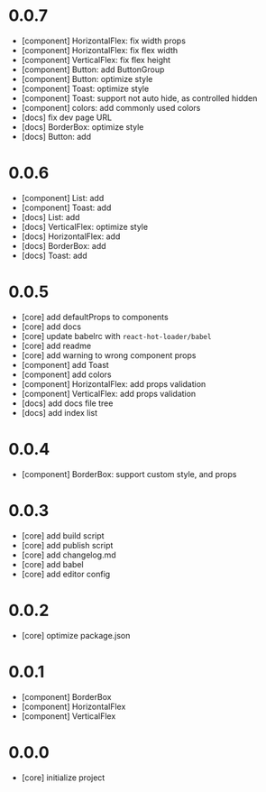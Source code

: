 # 0.0.7

- [component] HorizontalFlex: fix width props
- [component] HorizontalFlex: fix flex width
- [component] VerticalFlex: fix flex height
- [component] Button: add ButtonGroup
- [component] Button: optimize style
- [component] Toast: optimize style
- [component] Toast: support not auto hide, as controlled hidden
- [component] colors: add commonly used colors
- [docs] fix dev page URL
- [docs] BorderBox: optimize style
- [docs] Button: add

# 0.0.6

- [component] List: add
- [component] Toast: add
- [docs] List: add
- [docs] VerticalFlex: optimize style
- [docs] HorizontalFlex: add
- [docs] BorderBox: add
- [docs] Toast: add

# 0.0.5

- [core] add defaultProps to components
- [core] add docs
- [core] update babelrc with `react-hot-loader/babel`
- [core] add readme
- [core] add warning to wrong component props
- [component] add Toast
- [component] add colors
- [component] HorizontalFlex: add props validation
- [component] VerticalFlex: add props validation
- [docs] add docs file tree
- [docs] add index list

# 0.0.4

- [component] BorderBox: support custom style, and props

# 0.0.3

- [core] add build script
- [core] add publish script
- [core] add changelog.md
- [core] add babel
- [core] add editor config

# 0.0.2

- [core] optimize package.json

# 0.0.1

- [component] BorderBox
- [component] HorizontalFlex
- [component] VerticalFlex

# 0.0.0

- [core] initialize project
